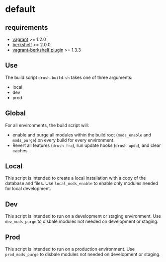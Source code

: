 default
=====

requirements
------------
* [vagrant](http://downloads.vagrantup.com/) >= 1.2.0
* [berkshelf](http://berkshelf.com/) >= 2.0.0 
* [vagrant-berkshelf plugin](https://github.com/RiotGames/vagrant-berkshelf) >= 1.3.3

Use
---

The build script `drush-build.sh` takes one of three arguments:

* local
* dev
* prod

Global
------
For all environments, the build script will:

* enable and purge all modules within the build root (`mods_enable` and `mods_purge`) on every build for every environment.
* Revert all features (`drush fra`), run update hooks (`drush updb`), and clear caches.

Local
-----
This script is intended to create a local installation with a copy of the database and files. Use `local_mods_enable` to enable only modules needed for local development.

Dev
-----
This script is intended to run on a development or staging environment. Use `dev_mods_purge` to disbale modules not needed on development or staging.

Prod
-----
This script is intended to run on a production environment. Use `prod_mods_purge` to disbale modules not needed on development or staging.
